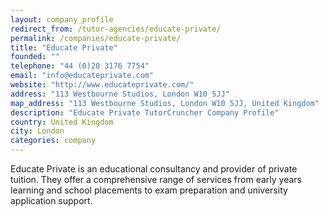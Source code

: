 ```yaml
---
layout: company_profile
redirect_from: /tutor-agencies/educate-private/
permalink: /companies/educate-private/
title: "Educate Private"
founded: ""
telephone: "44 (0)20 3176 7754"
email: "info@educateprivate.com"
website: "http://www.educateprivate.com/"
address: "113 Westbourne Studios, London W10 5JJ"
map_address: "113 Westbourne Studios, London W10 5JJ, United Kingdom"
description: "Educate Private TutorCruncher Company Profile"
country: United Kingdom
city: London
categories: company
---
```

Educate Private is an educational consultancy and provider of private tuition. They offer a comprehensive range of
services from early years learning and school placements to exam preparation and university application support.
